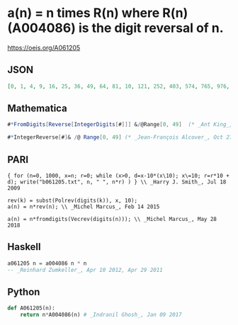 # a\(n\) \= n times R\(n\) where R\(n\) \(A004086\) is the digit reversal of n\.
https://oeis.org/A061205
## JSON
```JSON
[0, 1, 4, 9, 16, 25, 36, 49, 64, 81, 10, 121, 252, 403, 574, 765, 976, 1207, 1458, 1729, 40, 252, 484, 736, 1008, 1300, 1612, 1944, 2296, 2668, 90, 403, 736, 1089, 1462, 1855, 2268, 2701, 3154, 3627, 160, 574, 1008, 1462, 1936, 2430, 2944, 3478, 4032, 4606]
```
## Mathematica
```Mathematica
#*FromDigits[Reverse[IntegerDigits[#]]] &/@Range[0, 49]  (* _Ant King_, Jan 07 2012 *)
```
```Mathematica
#*IntegerReverse[#]& /@ Range[0, 49] (* _Jean-François Alcover_, Oct 27 2019 *)
```
## PARI
```PARI
{ for (n=0, 1000, x=n; r=0; while (x>0, d=x-10*(x\10); x\=10; r=r*10 + d); write("b061205.txt", n, " ", n*r) ) } \\ _Harry J. Smith_, Jul 18 2009
```
```PARI
rev(k) = subst(Polrev(digits(k)), x, 10);
a(n) = n*rev(n); \\ _Michel Marcus_, Feb 14 2015
```
```PARI
a(n) = n*fromdigits(Vecrev(digits(n))); \\ _Michel Marcus_, May 28 2018
```
## Haskell
```Haskell
a061205 n = a004086 n * n
-- _Reinhard Zumkeller_, Apr 10 2012, Apr 29 2011
```
## Python
```Python
def A061205(n):
    return n*A004086(n) # _Indranil Ghosh_, Jan 09 2017
```
